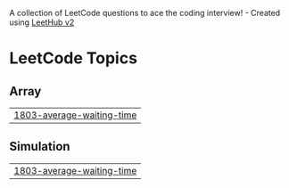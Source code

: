 A collection of LeetCode questions to ace the coding interview! - Created using [LeetHub v2](https://github.com/arunbhardwaj/LeetHub-2.0)
<!---LeetCode Topics Start-->
# LeetCode Topics
## Array
|  |
| ------- |
| [1803-average-waiting-time](https://github.com/cameron28202/LeetCode/tree/master/1803-average-waiting-time) |
## Simulation
|  |
| ------- |
| [1803-average-waiting-time](https://github.com/cameron28202/LeetCode/tree/master/1803-average-waiting-time) |
<!---LeetCode Topics End-->